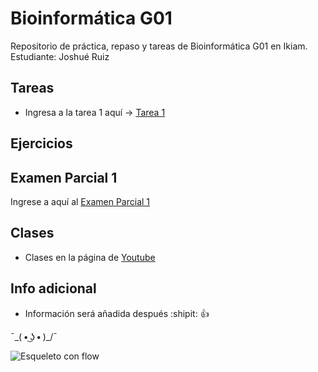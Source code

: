 # Bioinformática G01
Repositorio de práctica, repaso y tareas de Bioinformática G01 en Ikiam. Estudiante: Joshué Ruiz

## Tareas
- Ingresa a la tarea 1 aquí -> [Tarea 1](https://github.com/Joshue2806/bioinfo_g01/tree/main/tarea1)

## Ejercicios 

## Examen Parcial 1
Ingrese a aquí al [Examen Parcial 1](https://github.com/Joshue2806/bioinfo_g01/tree/main/2021I_GBI6_ExamenParcial1)

## Clases
- Clases en la página de [Youtube](https://www.youtube.com/playlist?list=PLdBCqyJM7Y73hfUh9ofszFa7LlpburahS)

## Info adicional
  -  Información será añadida después :shipit: :+1:  

¯\_( • ͜ʖ • )_/¯

![Esqueleto con flow](https://i.ibb.co/LC0LNcv/64f167c9e2110e7eff1d51aad01c87-unscreen.gif)
